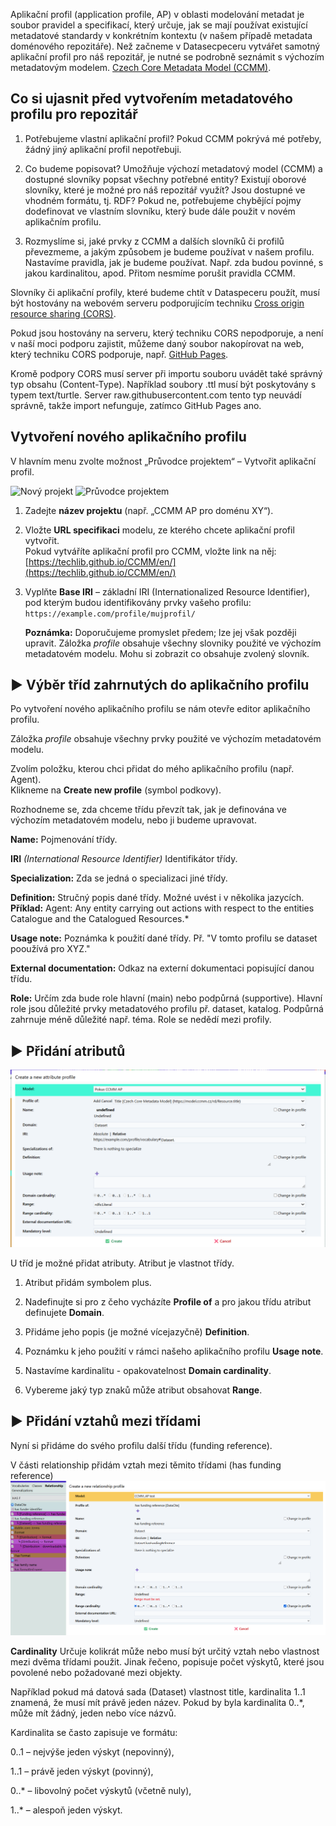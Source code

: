 
Aplikační profil (application profile, AP) v oblasti modelování metadat je soubor pravidel a specifikací, který určuje, jak se mají používat existující metadatové standardy v konkrétním kontextu (v našem případě metadata doménového repozitáře).
Než začneme v Datasecpeceru vytvářet samotný aplikační profil pro náš repozitář, je nutné se podrobně seznámit s výchozím metadatovým modelem. [Czech Core Metadata Model (CCMM)](https://techlib.github.io/CCMM/en/).


## Co si ujasnit před vytvořením metadatového profilu pro repozitář
1. Potřebujeme vlastní aplikační profil? Pokud CCMM pokrývá mé potřeby, žádný jiný aplikační profil nepotřebuji.

2. Co budeme popisovat? Umožňuje výchozí metadatový model (CCMM) a dostupné slovníky popsat všechny potřebné entity? Existují oborové slovníky, které je možné pro náš repozitář využít? Jsou dostupné ve vhodném formátu, tj. RDF? Pokud ne, potřebujeme chybějící pojmy dodefinovat ve vlastním slovníku, který bude dále použit v novém aplikačním profilu.

3. Rozmyslíme si, jaké prvky z CCMM a dalších slovníků či profilů převezmeme, a jakým způsobem je budeme používat v našem profilu. Nastavíme pravidla, jak je budeme používat. Např. zda budou povinné, s jakou kardinalitou, apod. Přitom nesmíme porušit pravidla CCMM.

Slovníky či aplikační profily, které budeme chtít v Dataspeceru použít, musí být hostovány na webovém serveru podporujícím techniku [Cross origin resource sharing (CORS)](https://fetch.spec.whatwg.org/#http-cors-protocol).

Pokud jsou hostovány na serveru, který techniku CORS nepodporuje, a není v naší moci podporu zajistit, můžeme daný soubor nakopírovat na web, který techniku CORS podporuje, např. [GitHub Pages](https://pages.github.com).

Kromě podpory CORS musí server při importu souboru uvádět také správný typ obsahu (Content-Type).
Například soubory .ttl musí být poskytovány s typem text/turtle.
Server raw.githubusercontent.com tento typ neuvádí správně, takže import nefunguje, zatímco GitHub Pages ano.

## Vytvoření nového aplikačního profilu
V hlavním menu zvolte možnost „Průvodce projektem“ – Vytvořit aplikační profil.

![Nový projekt](../assets/images/nový_projekt.webp)
![Průvodce projektem](../assets/images/nový_ap.webp)

1. Zadejte **název projektu** (např. „CCMM AP pro doménu XY“).

2. Vložte **URL specifikaci** modelu, ze kterého chcete aplikační profil vytvořit.  
   Pokud vytváříte aplikační profil pro CCMM, vložte link na něj:  
   [https://techlib.github.io/CCMM/en/](https://techlib.github.io/CCMM/en/)

3. Vyplňte **Base IRI** – základní IRI (Internationalized Resource Identifier),  
   pod kterým budou identifikovány prvky vašeho profilu: `https://example.com/profile/mujprofil/`

   **Poznámka:** Doporučujeme promyslet předem; lze jej však později upravit.
Záložka *profile* obsahuje všechny slovniky použité ve výchozím metadatovém modelu.
Mohu si zobrazit co obsahuje zvolený slovník.


## ▶️ Výběr tříd zahrnutých do aplikačního profilu

Po vytvoření nového aplikačního profilu se nám otevře editor aplikačního profilu.

Záložka *profile* obsahuje všechny prvky použité ve výchozím metadatovém modelu.

Zvolím položku, kterou chci přidat do mého aplikačního profilu (např. Agent).  
Klikneme na **Create new profile** (symbol podkovy).

Rozhodneme se, zda chceme třídu převzít tak, jak je definována ve výchozím metadatovém modelu, nebo ji budeme upravovat.

**Name:** Pojmenování třídy.

**IRI** *(International Resource Identifier)* Identifikátor třídy.

**Specialization:** Zda se jedná o specializaci jiné třídy.

**Definition:** Stručný popis dané třídy. Možné uvést i v několika jazycích.  
**Příklad:** Agent: Any entity carrying out actions with respect to the entities Catalogue and the Catalogued Resources.*

**Usage note:** Poznámka k použití dané třídy. Př. "V tomto profilu se dataset pooužívá pro XYZ."

**External documentation:** Odkaz na externí dokumentaci popisující danou třídu.

**Role:** Určím zda bude role hlavní (main) nebo podpůrná (supportive). Hlavní role jsou důležité prvky metadatového profilu př. dataset, katalog. Podpůrná zahrnuje méně důležité např. téma. Role se nedědí mezi profily.

## ▶️ Přidání atributů

![Atribut](../assets/images/atribut.webp)

U tříd je možné  přidat atributy. Atribut je vlastnot třídy.

1. Atribut přidám symbolem plus. 

2. Nadefinujte si pro z čeho vycházíte **Profile of** a pro jakou třídu atribut definujete **Domain**.

3. Přidáme jeho popis (je možné vícejazyčně) **Definition**.

4. Poznámku k jeho použití v rámci našeho aplikačního profilu **Usage note**.

5. Nastavíme kardinalitu - opakovatelnost **Domain cardinality**.

6. Vybereme jaký typ znaků může atribut obsahovat **Range**.

## ▶️ Přidání vztahů mezi třídami
Nyní si přidáme do svého profilu další třídu (funding reference).

V části relationship přidám vztah mezi těmito třídami (has funding reference)
![Relationship](assets/images/relationship_profile.webp)

**Cardinality**
Určuje kolikrát může nebo musí být určitý vztah nebo vlastnost mezi dvěma třídami použit. Jinak řečeno, popisuje počet výskytů, které jsou povolené nebo požadované mezi objekty.

Například pokud má datová sada (Dataset) vlastnost title, kardinalita 1..1 znamená, že musí mít právě jeden název. Pokud by byla kardinalita 0..*, může mít žádný, jeden nebo více názvů.

Kardinalita se často zapisuje ve formátu:

0..1 – nejvýše jeden výskyt (nepovinný),

1..1 – právě jeden výskyt (povinný),

0..* – libovolný počet výskytů (včetně nuly),

1..* – alespoň jeden výskyt.



